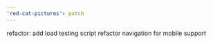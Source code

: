 ```yaml
---
'red-cat-pictures': patch
---
```


refactor: add load testing script refactor navigation for mobile support
